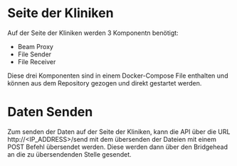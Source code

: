 # Seite der Kliniken

Auf der Seite der Kliniken werden 3 Komponentn benötigt:

- Beam Proxy
- File Sender
- File Receiver

Diese drei Komponenten sind in einem Docker-Compose File enthalten und können aus dem Repository gezogen und direkt gestartet werden.

# Daten Senden

Zum senden der Daten auf der Seite der Kliniken, kann die API über die URL http://<IP_ADDRESS>/send mit dem übersenden der Dateien mit einem POST Befehl übersendet werden. Diese werden dann über den Bridgehead an die zu übersendenden Stelle gesendet. 